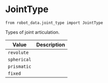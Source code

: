 # JointType

`from robot_data.joint_type import JointType`

Types of joint articulation.

| Value | Description |
| --- | --- |
| `revolute` |  |
| `spherical` |  |
| `prismatic` |  |
| `fixed` |  |